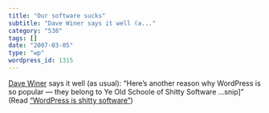 ```yaml
---
title: "Our software sucks"
subtitle: "Dave Winer says it well (a..."
category: "538"
tags: []
date: "2007-03-05"
type: "wp"
wordpress_id: 1315
---
```

[Dave Winer](http://stories.scripting.com/2007/03/05/wordpressIsShittySoftware.html) says it well (as usual): “Here’s another reason why WordPress is so popular — they belong to Ye Old Schoole of Shitty Software …snip]” (Read [“WordPress is shitty software”](http://stories.scripting.com/2007/03/05/wordpressIsShittySoftware.html))